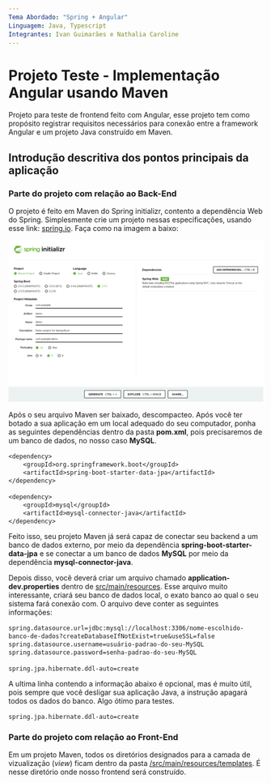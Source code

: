```yaml
---
Tema Abordado: "Spring + Angular"
Linguagem: Java, Typescript
Integrantes: Ivan Guimarães e Nathalia Caroline
---
```



# Projeto Teste - Implementação Angular usando Maven
Projeto para teste de frontend feito com Angular, esse projeto tem como propósito
registrar requisitos necessários para conexão entre a framework Angular e um projeto
Java construído em Maven.

## Introdução descritiva dos pontos principais da aplicação

### Parte do projeto com relação ao Back-End
O projeto é feito em Maven do Spring initializr, contento a dependência
Web do Spring. Simplesmente crie um projeto nessas especificações, usando esse link: 
[spring.io](https://start.spring.io/). Faça como na imagem a baixo:

![img_ilustrativa](https://raw.githubusercontent.com/2504Guimaraes/SpringAngularTestProject/master/imagens/img_Ilustrativa.PNG)

Após o seu arquivo Maven ser baixado, descompacteo. Após
você ter botado a sua aplicação em um local adequado do seu computador, ponha as 
seguintes dependências dentro da pasta **pom.xml**, pois precisaremos de um banco de dados, 
no nosso caso **MySQL**.

    <dependency>
        <groupId>org.springframework.boot</groupId>
        <artifactId>spring-boot-starter-data-jpa</artifactId>
    </dependency>
    
    <dependency>
        <groupId>mysql</groupId>
        <artifactId>mysql-connector-java</artifactId>
    </dependency>

Feito isso, seu projeto Maven já será capaz de conectar seu backend a um banco de dados externo, por
meio da dependência **spring-boot-starter-data-jpa** e se conectar a um banco de dados **MySQL** por meio da 
dependência **mysql-connector-java**.

Depois disso, você deverá criar um arquivo chamado **application-dev.properties** dentro
de [src/main/resources](https://github.com/2504Guimaraes/SpringAngularTestProject/tree/master/src/main/resources).
Esse arquivo muito interessante, criará seu banco de dados local, o exato banco ao qual
o seu sistema fará conexão com. O arquivo deve conter as seguintes informações:

    spring.datasource.url=jdbc:mysql://localhost:3306/nome-escolhido-banco-de-dados?createDatabaseIfNotExist=true&useSSL=false
    spring.datasource.username=usuário-padrao-do-seu-MySQL
    spring.datasource.password=senha-padrao-do-seu-MySQL
    
    spring.jpa.hibernate.ddl-auto=create

A ultima linha contendo a informação abaixo é opcional, mas é muito útil, pois sempre que você 
desligar sua aplicação Java, a instrução apagará todos os dados do banco. Algo ótimo para testes.

    spring.jpa.hibernate.ddl-auto=create

### Parte do projeto com relação ao Front-End

Em um projeto Maven, todos os diretórios designados para a camada de vizualização (*view*) ficam dentro da
pasta [/src/main/resources/templates](https://github.com/2504Guimaraes/SpringAngularTestProject/tree/master/src/main/resources/templates).
É nesse diretório onde nosso frontend será construído.

